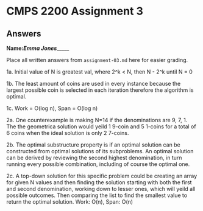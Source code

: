 # CMPS 2200 Assignment 3
## Answers

**Name:**___Emma Jones________


Place all written answers from `assignment-03.md` here for easier grading.

1a. Initial value of N is greatest val, where 2^k < N, then N - 2^k until N = 0

1b. The least amount of coins are used in every instance because the largest possible coin is selected in each iteration therefore the algorithm is optimal. 

1c. Work = O(log n), Span = O(log n)

2a. One counterexample is making N=14 if the denominations are 9, 7, 1. The the geometrica solution would yeild 1 9-coin and 5 1-coins for a total of 6 coins when the ideal solution is only 2 7-coins.

2b. The optimal substructure property is if an optimal solution can be constructed from optimal solutions of its subproblems. An optimal solution can be derived by reviewing the second highest denomination, in turn running every possible combination, including of course the optimal one.   

2c. A top-down solution for this specific problem could be creating an array for given N values and then finding the solution starting with both the first and second denomination, working down to lesser ones, which will yeild all possible outcomes. Then comparing the list to find the smallest value to return the optimal solution. Work: O(n), Span: O(n)

